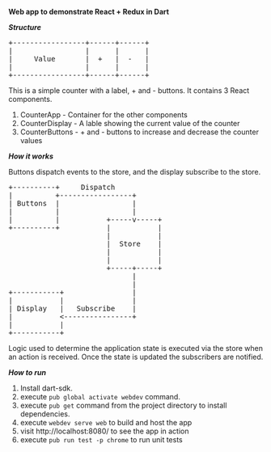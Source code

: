 **Web app to demonstrate React + Redux in Dart**

***Structure***

<pre>
+-----------------+------+------+
|                 |      |      |
|     Value       |  +   |  -   |
|                 |      |      |
+-----------------+------+------+
</pre>

This is a simple counter with a label, + and - buttons. It contains 3 React components.

1. CounterApp - Container for the other components
2. CounterDisplay - A lable showing the current value of the counter
3. CounterButtons - + and - buttons to increase and decrease the counter values

***How it works***

Buttons dispatch events to the store, and the display subscribe to the store.

<pre>
+----------+     Dispatch
|          +-----------------+
| Buttons  |                 |
|          |                 |
|          |           +-----v-----+
+----------+           |           |
                       |           |
                       |  Store    |
                       |           |
                       |           |
                       +-----+-----+
                             |
                             |
+-----------+                |
|           |                |
| Display   |   Subscribe    |
|           <----------------+
|           |
+-----------+
</pre>

 Logic used to determine the application state is executed via the store when an action is received. Once the state is updated the subscribers are notified.  

***How to run***
1. Install dart-sdk.
2. execute `pub global activate webdev` command.
3. execute `pub get` command from the project directory to install dependencies.
4. execute `webdev serve web` to build and host the app 
5. visit http://localhost:8080/ to see the app in action
6. execute `pub run test -p chrome` to run unit tests


